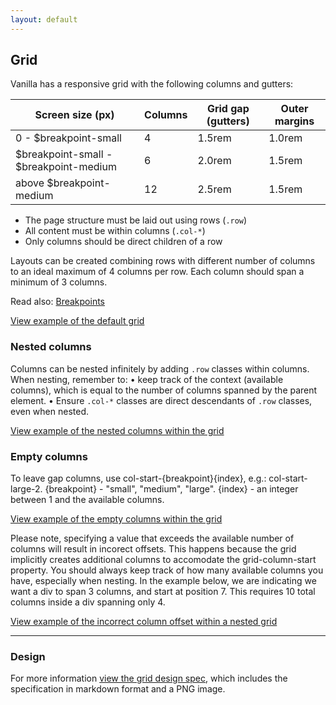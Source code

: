 ```yaml
---
layout: default
---
```


## Grid

Vanilla has a responsive grid with the following columns and gutters:

| Screen size (px)                       | Columns | Grid gap (gutters) | Outer margins |
| -------------------------------------- | ------- | ------------------ | ------------- |
| 0 - $breakpoint-small                  | 4       | 1.5rem             | 1.0rem        |
| $breakpoint-small - $breakpoint-medium | 6       | 2.0rem             | 1.5rem        |
| above $breakpoint-medium               | 12      | 2.5rem             | 1.5rem        |

- The page structure must be laid out using rows (`.row`)
- All content must be within columns (`.col-*`)
- Only columns should be direct children of a row

Layouts can be created combining rows with different number of columns to an ideal maximum of 4 columns per row. Each column should span a minimum of 3 columns.

Read also: [Breakpoints](/en/settings/breakpoint-settings)

<a href="/examples/patterns/grid/default/"
    class="js-example">
View example of the default grid
</a>

### Nested columns

Columns can be nested infinitely by adding `.row` classes within columns. When nesting, remember to:
• keep track of the context (available columns), which is equal to the number of columns spanned by the parent element. • Ensure `.col-*` classes are direct descendants of `.row` classes, even when nested.

<a href="https://canonical-web-and-design.github.io/vanilla-framework/examples/patterns/grid/nested/"
    class="js-example">
View example of the nested columns within the grid
</a>

### Empty columns

To leave gap columns, use col-start-{breakpoint}{index}, e.g.: col-start-large-2.
{breakpoint} - "small", "medium", "large".
{index} - an integer between 1 and the available columns.

<a href="/examples/patterns/grid/empty-columns/"
    class="js-example">
View example of the empty columns within the grid
</a>

Please note, specifying a value that exceeds the available number of columns will result in incorect offsets. This happens because the grid implicitly creates additional columns to accomodate the grid-column-start property. You should always keep track of how many available columns you have, especially when nesting. In the example below, we are indicating we want a div to span 3 columns, and start at position 7. This requires 10 total columns inside a div spanning only 4.

<a href="https://canonical-web-and-design.github.io/vanilla-framework/examples/patterns/grid/empty-columns/"
    class="js-example">
View example of the incorrect column offset within a nested grid
</a>

<hr />

### Design

For more information [view the grid design spec](https://github.com/ubuntudesign/vanilla-design/tree/master/Grid), which includes the specification in markdown format and a PNG image.
